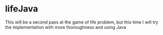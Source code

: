 # lifeJava
This will be a second pass at the game of life problem, but this time I will try the implementation with more thoroughness and using Java
